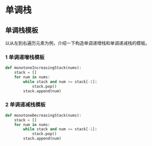 # 单调栈

## 单调栈模板

以从左到右遍历元素为例，介绍一下构造单调递增栈和单调递减栈的模板。

### 1 单调递增栈模板

```python
def monotoneIncreasingStack(nums):
    stack = []
    for num in nums:
        while stack and num >= stack[-1]:
            stack.pop()
        stack.append(num)
```



### 2 单调递减栈模板

```python
def monotoneDecreasingStack(nums):
    stack = []
    for num in nums:
        while stack and num <= stack[-1]:
            stack.pop()
        stack.append(num)
```

